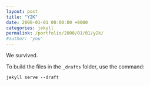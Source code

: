 ```yaml
---
layout: post
title: "Y2K"
date: 2000-01-01 00:00:00 +0000
categories: jekyll
permalink: /portfolio/2000/01/01/y2k/
#author: 'you'
---
```


We survived.

To build the files in the <code>_drafts</code> folder, use the command:

<pre><code class="language-bash">jekyll serve --draft</code></pre>